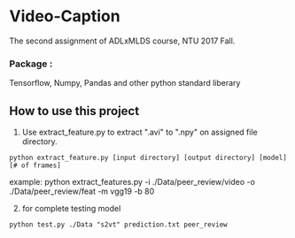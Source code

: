 # Video-Caption
The second assignment of ADLxMLDS course, NTU 2017 Fall.

### Package : 
Tensorflow,  Numpy,  Pandas and other python standard liberary

## How to use this project
1. Use extract_feature.py to extract ".avi" to ".npy" on assigned file directory.
```
python extract_feature.py [input directory] [output directory] [model] [# of frames]
```
example:
python extract_features.py -i ./Data/peer_review/video -o ./Data/peer_review/feat -m vgg19 -b 80

2. for complete testing model 
```
python test.py ./Data "s2vt" prediction.txt peer_review
```

